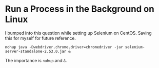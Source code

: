 # Run a Process in the Background on Linux

I bumped into this question while setting up Selenium on CentOS. Saving this for myself for future reference.

```
nohup java -Dwebdriver.chrome.driver=chromedriver -jar selenium-server-standalone-2.53.0.jar &
```

The importance is `nuhup` and `&`.